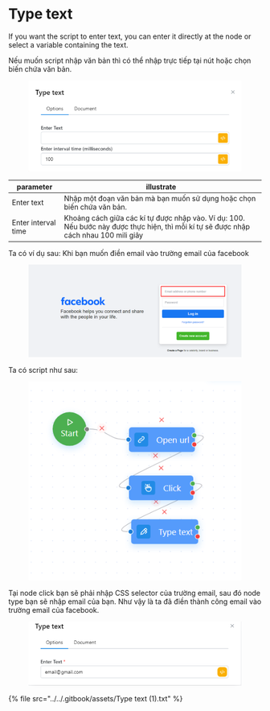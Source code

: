 # Type text

If you want the script to enter text, you can enter it directly at the node or select a variable containing the text.

Nếu muốn script nhập văn bản thì có thể nhập trực tiếp tại nút hoặc chọn biến chứa văn bản.

<figure><img src="../../.gitbook/assets/image (58).png" alt=""><figcaption></figcaption></figure>

| parameter           | illustrate                                                                                                                            |
| ------------------- | ------------------------------------------------------------------------------------------------------------------------------------- |
| Enter text          | Nhập một đoạn văn bản mà bạn muốn sử dụng hoặc chọn biến chứa văn bản.                                                                |
| Enter interval time | Khoảng cách giữa các kí tự được nhập vào. Ví dụ: 100. Nếu bước này được thực hiện, thì mỗi kí tự sẽ được nhập cách nhau 100 mili giây |

Ta có ví dụ sau: Khi bạn muốn điền email vào trường email của facebook

<figure><img src="../../.gitbook/assets/image (53).png" alt=""><figcaption></figcaption></figure>

Ta có script như sau:

<figure><img src="../../.gitbook/assets/image (55).png" alt=""><figcaption></figcaption></figure>

Tại node click bạn sẽ phải nhập CSS selector của trường email, sau đó node type bạn sẽ nhập email của bạn. Như vậy là ta đã điền thành công email vào trường email của facebook.

<figure><img src="../../.gitbook/assets/image (56).png" alt=""><figcaption></figcaption></figure>



{% file src="../../.gitbook/assets/Type text (1).txt" %}
